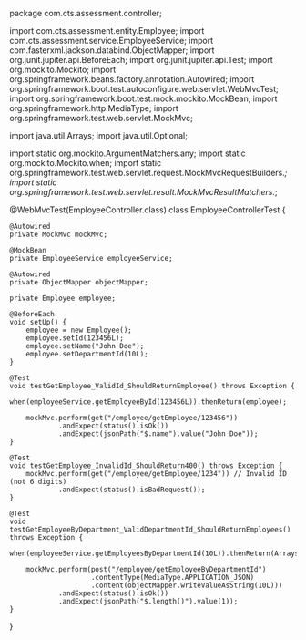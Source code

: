 package com.cts.assessment.controller;

import com.cts.assessment.entity.Employee;
import com.cts.assessment.service.EmployeeService;
import com.fasterxml.jackson.databind.ObjectMapper;
import org.junit.jupiter.api.BeforeEach;
import org.junit.jupiter.api.Test;
import org.mockito.Mockito;
import org.springframework.beans.factory.annotation.Autowired;
import org.springframework.boot.test.autoconfigure.web.servlet.WebMvcTest;
import org.springframework.boot.test.mock.mockito.MockBean;
import org.springframework.http.MediaType;
import org.springframework.test.web.servlet.MockMvc;

import java.util.Arrays;
import java.util.Optional;

import static org.mockito.ArgumentMatchers.any;
import static org.mockito.Mockito.when;
import static org.springframework.test.web.servlet.request.MockMvcRequestBuilders.*;
import static org.springframework.test.web.servlet.result.MockMvcResultMatchers.*;

@WebMvcTest(EmployeeController.class)
class EmployeeControllerTest {

    @Autowired
    private MockMvc mockMvc;

    @MockBean
    private EmployeeService employeeService;

    @Autowired
    private ObjectMapper objectMapper;

    private Employee employee;

    @BeforeEach
    void setUp() {
        employee = new Employee();
        employee.setId(123456L);
        employee.setName("John Doe");
        employee.setDepartmentId(10L);
    }

    @Test
    void testGetEmployee_ValidId_ShouldReturnEmployee() throws Exception {
        when(employeeService.getEmployeeById(123456L)).thenReturn(employee);

        mockMvc.perform(get("/employee/getEmployee/123456"))
                .andExpect(status().isOk())
                .andExpect(jsonPath("$.name").value("John Doe"));
    }

    @Test
    void testGetEmployee_InvalidId_ShouldReturn400() throws Exception {
        mockMvc.perform(get("/employee/getEmployee/1234")) // Invalid ID (not 6 digits)
                .andExpect(status().isBadRequest());
    }

    @Test
    void testGetEmployeeByDepartment_ValidDepartmentId_ShouldReturnEmployees() throws Exception {
        when(employeeService.getEmployeesByDepartmentId(10L)).thenReturn(Arrays.asList(employee));

        mockMvc.perform(post("/employee/getEmployeeByDepartmentId")
                        .contentType(MediaType.APPLICATION_JSON)
                        .content(objectMapper.writeValueAsString(10L)))
                .andExpect(status().isOk())
                .andExpect(jsonPath("$.length()").value(1));
    }
}
